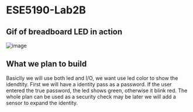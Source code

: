 # ESE5190-Lab2B

## Gif of breadboard LED in action
![image](https://github.com/ChiYuan9/ESE5190-Lab2B/blob/main/LED.gif)
## What we plan to build
Basiclly we will use both led and I/O, we want use led color to show the idendtity. First we will have a identity pass as a password. If the user entered the true password, the led shows green, otherwise it blink red. The whole plan can be used as a security check may be later we will add a sensor to expand the identity.
